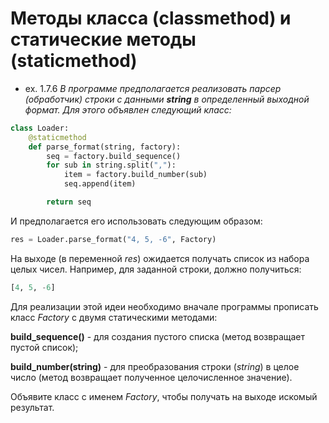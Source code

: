 # Методы класса (classmethod) и статические методы (staticmethod)

- ex. 1.7.6 _В программе предполагается реализовать парсер (обработчик) строки с данными **string** в определенный выходной формат. Для этого объявлен следующий класс:_

```python
class Loader:
    @staticmethod
    def parse_format(string, factory):
        seq = factory.build_sequence()
        for sub in string.split(","):
            item = factory.build_number(sub)
            seq.append(item)

        return seq
```

И предполагается его использовать следующим образом:

```python
res = Loader.parse_format("4, 5, -6", Factory)
```
На выходе (в переменной _res_) ожидается получать список из набора целых чисел. Например, для заданной строки, должно получиться:

```python
[4, 5, -6]
```

Для реализации этой идеи необходимо вначале программы прописать класс _Factory_ с двумя статическими методами:

**build_sequence()** - для создания пустого списка (метод возвращает пустой список);

**build_number(string)** - для преобразования строки (_string_) в целое число (метод возвращает полученное целочисленное значение).

Объявите класс с именем _Factory_, чтобы получать на выходе искомый результат.
